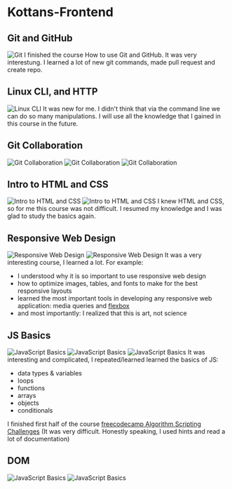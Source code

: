 # Kottans-Frontend
## Git and GitHub
![Git](task_git_basics/task0.1.jpg)
I finished the course How to use Git and GitHub. It was very interestung. 
I learned a lot of new git commands, made pull request and create repo.

## Linux CLI, and HTTP
![Linux CLI](task_linux_cli/task1.1.jpg)
It was new for me. I didn't think that via the command line we can do so many 
manipulations.
 I will use all the knowledge that I gained in this course in the future.
 
## Git Collaboration
![Git Collaboration](task_git_collaboration/task2.1.jpg)
![Git Collaboration](task_git_collaboration/task2.2.jpg)
![Git Collaboration](task_git_collaboration/task2.3.jpg)

## Intro to HTML and CSS
![Intro to HTML and CSS](task_html_css_intro/task3.1.jpg)
![Intro to HTML and CSS](task_html_css_intro/task3.2.0.jpg)
I knew HTML and CSS, so for me this course was not difficult. 
I resumed my knowledge and I was glad to study the basics again.

## Responsive Web Design
![Responsive Web Design](task_responsive_web_design/task4.0.jpg)
![Responsive Web Design](task_responsive_web_design/task4.1.jpg)
It was a very interesting course, I learned a lot. For example:
* I understood why it is so important to use responsive web design
* how to optimize images, tables, and fonts to make for the best responsive layouts
* learned the most important tools in developing any responsive web application: media queries and [flexbox](http://flexboxfroggy.com/)
 * and most importantly: I realized that this is art, not science
 
 ## JS Basics
 ![JavaScript Basics](task_js_basics/task5.0.jpg)
 ![JavaScript Basics](task_js_basics/task5.1.jpg)
 ![JavaScript Basics](task_js_basics/task5.2.jpg)
 It was interesting and complicated, I repeated/learned learned the basics of JS: 
 * data types & variables
 * loops
 * functions
 * arrays
 * objects
 * conditionals
 
 I finished first half of the course [freecodecamp Algorithm Scripting Challenges](https://learn.freecodecamp.org/javascript-algorithms-and-data-structures/intermediate-algorithm-scripting)
 (It was very difficult. Honestly speaking, I used hints and read a lot of documentation)
 
 ## DOM
![JavaScript Basics](task_js_dom/assets/task6.0.jpg)
![JavaScript Basics](task_js_dom/assets/task6.1.jpg)

 
 